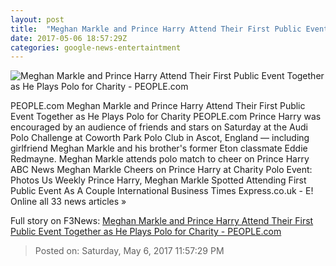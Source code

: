 ```yaml
---
layout: post
title:  "Meghan Markle and Prince Harry Attend Their First Public Event Together as He Plays Polo for Charity - PEOPLE.com"
date: 2017-05-06 18:57:29Z
categories: google-news-entertaintment
---
```


![Meghan Markle and Prince Harry Attend Their First Public Event Together as He Plays Polo for Charity - PEOPLE.com](http://i2.wp.com/peopledotcom.files.wordpress.com/2017/05/prince-harry11.jpg?crop=0px%2C0px%2C2000px%2C1050px&resize=1200%2C630&ssl=1)

PEOPLE.com Meghan Markle and Prince Harry Attend Their First Public Event Together as He Plays Polo for Charity PEOPLE.com Prince Harry was encouraged by an audience of friends and stars on Saturday at the Audi Polo Challenge at Coworth Park Polo Club in Ascot, England — including girlfriend Meghan Markle and his brother's former Eton classmate Eddie Redmayne. Meghan Markle attends polo match to cheer on Prince Harry ABC News Meghan Markle Cheers on Prince Harry at Charity Polo Event: Photos Us Weekly Prince Harry, Meghan Markle Spotted Attending First Public Event As A Couple International Business Times Express.co.uk - E! Online all 33 news articles »


Full story on F3News: [Meghan Markle and Prince Harry Attend Their First Public Event Together as He Plays Polo for Charity - PEOPLE.com](http://www.f3nws.com/n/SPNvRC)

> Posted on: Saturday, May 6, 2017 11:57:29 PM
